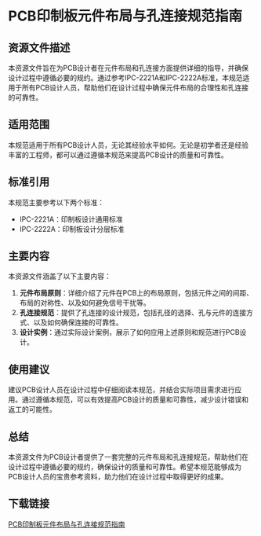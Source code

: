 # PCB印制板元件布局与孔连接规范指南

## 资源文件描述

本资源文件旨在为PCB设计者在元件布局和孔连接方面提供详细的指导，并确保设计过程中遵循必要的规约。通过参考IPC-2221A和IPC-2222A标准，本规范适用于所有PCB设计人员，帮助他们在设计过程中确保元件布局的合理性和孔连接的可靠性。

## 适用范围

本规范适用于所有PCB设计人员，无论其经验水平如何。无论是初学者还是经验丰富的工程师，都可以通过遵循本规范来提高PCB设计的质量和可靠性。

## 标准引用

本规范主要参考以下两个标准：
- IPC-2221A：印制板设计通用标准
- IPC-2222A：印制板设计分层标准

## 主要内容

本资源文件涵盖了以下主要内容：
1. **元件布局原则**：详细介绍了元件在PCB上的布局原则，包括元件之间的间距、布局的对称性、以及如何避免信号干扰等。
2. **孔连接规范**：提供了孔连接的设计规范，包括孔径的选择、孔与元件的连接方式、以及如何确保连接的可靠性。
3. **设计实例**：通过实际设计案例，展示了如何应用上述原则和规范进行PCB设计。

## 使用建议

建议PCB设计人员在设计过程中仔细阅读本规范，并结合实际项目需求进行应用。通过遵循本规范，可以有效提高PCB设计的质量和可靠性，减少设计错误和返工的可能性。

## 总结

本资源文件为PCB设计者提供了一套完整的元件布局和孔连接规范，帮助他们在设计过程中遵循必要的规约，确保设计的质量和可靠性。希望本规范能够成为PCB设计人员的宝贵参考资料，助力他们在设计过程中取得更好的成果。

## 下载链接

[PCB印制板元件布局与孔连接规范指南](https://pan.quark.cn/s/300f529eafd4)